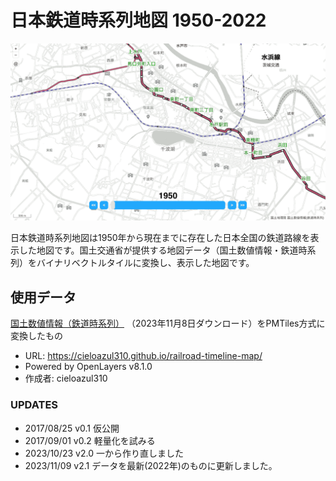# 日本鉄道時系列地図 1950-2022

![日本鉄道時系列地図](./public/img.png)

日本鉄道時系列地図は1950年から現在までに存在した日本全国の鉄道路線を表示した地図です。国土交通省が提供する地図データ（国土数値情報・鉄道時系列）をバイナリベクトルタイルに変換し、表示した地図です。

## 使用データ

[国土数値情報（鉄道時系列）](http://nlftp.mlit.go.jp/ksj/gml/datalist/KsjTmplt-N05-v1_3.html) （2023年11月8日ダウンロード）をPMTiles方式に変換したもの

- URL: <https://cieloazul310.github.io/railroad-timeline-map/>
- Powered by OpenLayers v8.1.0
- 作成者: cieloazul310

### UPDATES

- 2017/08/25 v0.1 仮公開
- 2017/09/01 v0.2 軽量化を試みる
- 2023/10/23 v2.0 一から作り直しました
- 2023/11/09 v2.1 データを最新(2022年)のものに更新しました。
